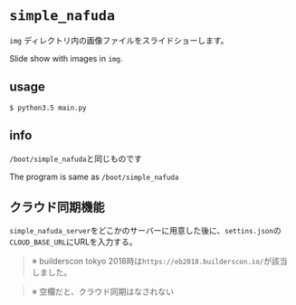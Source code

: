 # `simple_nafuda` 

`img` ディレクトリ内の画像ファイルをスライドショーします。

Slide show with images in `img`.

## usage

```
$ python3.5 main.py
```

## info

`/boot/simple_nafuda`と同じものです

The program is same as `/boot/simple_nafuda` 

## クラウド同期機能

`simple_nafuda_server`をどこかのサーバーに用意した後に、`settins.json`の`CLOUD_BASE_URL`にURLを入力する。

> ※ builderscon tokyo 2018時は`https://eb2018.builderscon.io/`が該当しました。

> ※ 空欄だと、クラウド同期はなされない
